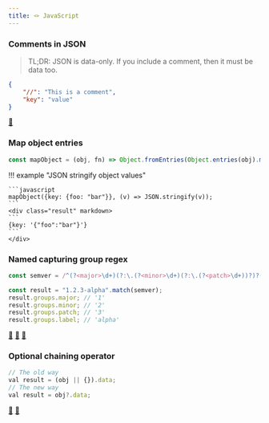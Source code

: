 ```yaml
---
title: 🪢 JavaScript
---
```


### Comments in JSON

> TL;DR: JSON is data-only. If you include a comment, then it must be data too.

```json
{
    "//": "This is a comment",
    "key": "value"
}
```

[🔗](https://www.json.org/json-en.html)

### Map object entries

```javascript
const mapObject = (obj, fn) => Object.fromEntries(Object.entries(obj).map(([k, v]) => [k, fn(v)]));
```

!!! example "JSON stringify object values"

    ```javascript
    mapObject({key: {foo: "bar"}}, (v) => JSON.stringify(v));
    ```
    <div class="result" markdown>
    ```
    {key: '{"foo":"bar"}'}
    ```
    </div>

### Named capturing group regex

```js
const semver = /^(?<major>\d+)(?:\.(?<minor>\d+)(?:\.(?<patch>\d+))?)?(?:-(?<label>.+))?$/;

const result = "1.2.3-alpha".match(semver);
result.groups.major; // '1'
result.groups.minor; // '2'
result.groups.patch; // '3'
result.groups.label; // 'alpha'
```

[🔗](https://developer.mozilla.org/en-US/docs/Web/JavaScript/Guide/Regular_Expressions/Groups_and_Backreferences) [🔗](https://caniuse.com/mdn-javascript_builtins_regexp_named_capture_groups) [🔗](https://www.regular-expressions.info/named.html)

### Optional chaining operator

```js
// The old way
val result = (obj || {}).data;
// The new way
val result = obj?.data;
```

[🔗](https://developer.mozilla.org/en-US/docs/Web/JavaScript/Reference/Operators/Optional_chaining) [🔗](https://caniuse.com/mdn-javascript_operators_optional_chaining)

